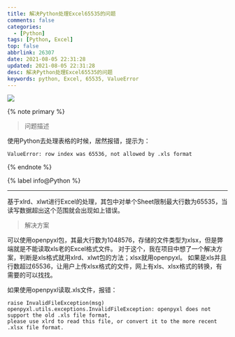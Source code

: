```yaml
---
title: 解决Python处理Excel65535的问题
comments: false
categories:
  - [Python]
tags: [Python, Excel]
top: false
abbrlink: 26307
date: 2021-08-05 22:31:28
updated: 2021-08-05 22:31:28
desc: 解决Python处理Excel65535的问题
keywords: python, Excel, 65535, ValueError
---
```


![](/images/article_python_excel.jpeg)

{% note primary %}
> 问题描述

使用Python去处理表格的时候，居然报错，提示为：
```
ValueError: row index was 65536, not allowed by .xls format
```
{% endnote %}

{% label info@Python %}

<!--more-->
<hr />


基于xlrd、xlwt进行Excel的处理，其包中对单个Sheet限制最大行数为65535，当读写数据超出这个范围就会出现如上错误。

> 解决方案

可以使用openpyxl包，其最大行数为1048576，存储的文件类型为xlsx，但是弊端就是不能读取xls老的Excel格式文件。
对于这个，我在项目中想了一个解决方案，判断是xls格式就用xlrd、xlwt包的方法；xlsx就用openpyxl。
如果是xls并且行数超过65536，让用户上传xlsx格式的文件，网上有xls、xlsx格式的转换，有需要的可以找找。

如果使用openpyxl读取.xls文件，报错：
```
raise InvalidFileException(msg)
openpyxl.utils.exceptions.InvalidFileException: openpyxl does not support the old .xls file format,
please use xlrd to read this file, or convert it to the more recent .xlsx file format.
```
